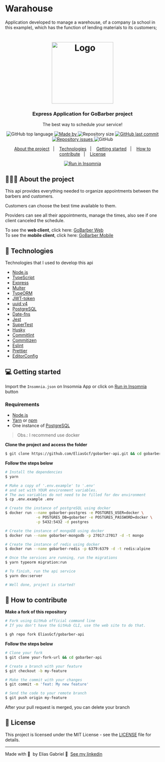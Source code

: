 # Warahouse

Application developed to manage a warehouse, of a company (a school in this example), which has the function of lending materials to its customers;


<h1 align="center">
  <img alt="Logo" src="https://drive.google.com/file/d/1qwKIwNeWslQKZOVoXY2VCqnd0wb8Qh5z/view?usp=sharing" width="200px">
</h1>

<h3 align="center">
  Express Application for GoBarber project
</h3>

<p align="center">The best way to schedule your service!</p>

<p align="center">
  <img alt="GitHub top language" src="https://img.shields.io/github/languages/top/EliasGcf/gobarber-api?color=%23FF9000">

  <a href="https://www.linkedin.com/in/eliasgcf/" target="_blank" rel="noopener noreferrer">
    <img alt="Made by" src="https://img.shields.io/badge/made%20by-elias%20gabriel-%23FF9000">
  </a>

  <img alt="Repository size" src="https://img.shields.io/github/repo-size/EliasGcf/gobarber-api?color=%23FF9000">

  <a href="https://github.com/EliasGcf/gobarber-api/commits/master">
    <img alt="GitHub last commit" src="https://img.shields.io/github/last-commit/EliasGcf/gobarber-api?color=%23FF9000">
  </a>

  <a href="https://github.com/EliasGcf/gobarber-api/issues">
    <img alt="Repository issues" src="https://img.shields.io/github/issues/EliasGcf/gobarber-api?color=%23FF9000">
  </a>

  <img alt="GitHub" src="https://img.shields.io/github/license/EliasGcf/gobarber-api?color=%23FF9000">
</p>

<p align="center">
  <a href="#%EF%B8%8F-about-the-project">About the project</a>&nbsp;&nbsp;&nbsp;|&nbsp;&nbsp;&nbsp;
  <a href="#-technologies">Technologies</a>&nbsp;&nbsp;&nbsp;|&nbsp;&nbsp;&nbsp;
  <a href="#-getting-started">Getting started</a>&nbsp;&nbsp;&nbsp;|&nbsp;&nbsp;&nbsp;
  <a href="#-how-to-contribute">How to contribute</a>&nbsp;&nbsp;&nbsp;|&nbsp;&nbsp;&nbsp;
  <a href="#-license">License</a>
</p>

<p id="insomniaButton" align="center">
  <a href="https://insomnia.rest/run/?label=GoBarber%20-%20EliasGcf&uri=https%3A%2F%2Fraw.githubusercontent.com%2FEliasGcf%2Fgobarber-api%2Fmaster%2FInsomnia.json" target="_blank"><img src="https://insomnia.rest/images/run.svg" alt="Run in Insomnia"></a>
</p>

## 💇🏻‍♂️ About the project

This api provides everything needed to organize appointments between the barbers and customers.

Customers can choose the best time available to them.

Providers can see all their appointments, manage the times, also see if one client canceled the schedule.

To see the **web client**, click here: [GoBarber Web](https://github.com/EliasGcf/gobarber-web)<br />
To see the **mobile client**, click here: [GoBarber Mobile](https://github.com/EliasGcf/gobarber-mobile)

## 🚀 Technologies

Technologies that I used to develop this api

- [Node.js](https://nodejs.org/en/)
- [TypeScript](https://www.typescriptlang.org/)
- [Express](https://expressjs.com/pt-br/)
- [Multer](https://github.com/expressjs/multer)
- [TypeORM](https://typeorm.io/#/)
- [JWT-token](https://jwt.io/)
- [uuid v4](https://github.com/thenativeweb/uuidv4/)
- [PostgreSQL](https://www.postgresql.org/)
- [Date-fns](https://date-fns.org/)
- [Jest](https://jestjs.io/)
- [SuperTest](https://github.com/visionmedia/supertest)
- [Husky](https://github.com/typicode/husky)
- [Commitlint](https://github.com/conventional-changelog/commitlint)
- [Commitizen](https://github.com/commitizen/cz-cli)
- [Eslint](https://eslint.org/)
- [Prettier](https://prettier.io/)
- [EditorConfig](https://editorconfig.org/)

## 💻 Getting started

Import the `Insomnia.json` on Insomnia App or click on [Run in Insomnia](#insomniaButton) button

### Requirements

- [Node.js](https://nodejs.org/en/)
- [Yarn](https://classic.yarnpkg.com/) or [npm](https://www.npmjs.com/)
- One instance of [PostgreSQL](https://www.postgresql.org/)

> Obs.: I recommend use docker

**Clone the project and access the folder**

```bash
$ git clone https://github.com/EliasGcf/gobarber-api.git && cd gobarber-api
```

**Follow the steps below**

```bash
# Install the dependencies
$ yarn

# Make a copy of '.env.example' to '.env'
# and set with YOUR environment variables.
# The aws variables do not need to be filled for dev environment
$ cp .env.example .env

# Create the instance of postgreSQL using docker
$ docker run --name gobarber-postgres -e POSTGRES_USER=docker \
              -e POSTGRES_DB=gobarber -e POSTGRES_PASSWORD=docker \
              -p 5432:5432 -d postgres

# Create the instance of mongoDB using docker
$ docker run --name gobarber-mongodb -p 27017:27017 -d -t mongo

# Create the instance of redis using docker
$ docker run --name gobarber-redis -p 6379:6379 -d -t redis:alpine

# Once the services are running, run the migrations
$ yarn typeorm migration:run

# To finish, run the api service
$ yarn dev:server

# Well done, project is started!
```

## 🤔 How to contribute

**Make a fork of this repository**

```bash
# Fork using GitHub official command line
# If you don't have the GitHub CLI, use the web site to do that.

$ gh repo fork EliasGcf/gobarber-api
```

**Follow the steps below**

```bash
# Clone your fork
$ git clone your-fork-url && cd gobarber-api

# Create a branch with your feature
$ git checkout -b my-feature

# Make the commit with your changes
$ git commit -m 'feat: My new feature'

# Send the code to your remote branch
$ git push origin my-feature
```

After your pull request is merged, you can delete your branch

## 📝 License

This project is licensed under the MIT License - see the [LICENSE](LICENSE) file for details.

---

Made with 💜 &nbsp;by Elias Gabriel 👋 &nbsp;[See my linkedin](https://www.linkedin.com/in/eliasgcf/)

